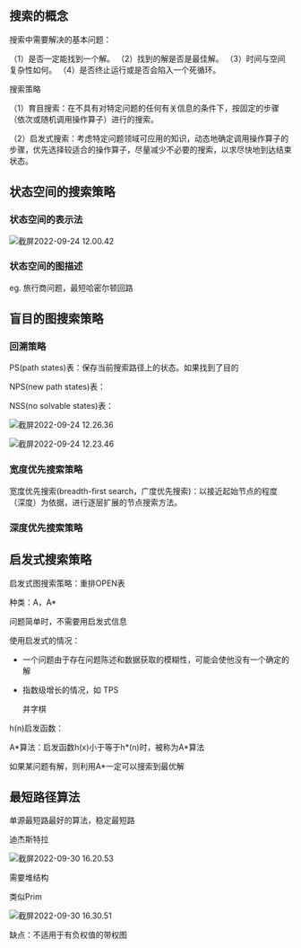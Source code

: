 ## 搜索的概念

搜索中需要解决的基本问题：

（1）是否一定能找到一个解。
（2）找到的解是否是最佳解。
（3）时间与空间复杂性如何。
（4）是否终止运行或是否会陷入一个死循环。

搜索策略

（1）育目搜索：在不具有对特定问题的任何有关信息的条件下，按固定的步骤（依次或随机调用操作算子）进行的搜索。

（2）启发式搜索：考虑特定问题领域可应用的知识，动态地确定调用操作算子的步骤，优先选择较适合的操作算子，尽量减少不必要的搜索，以求尽快地到达结束状态。

## 状态空间的搜索策略

### 状态空间的表示法

![截屏2022-09-24 12.00.42](https://xingqiu-tuchuang-1256524210.cos.ap-shanghai.myqcloud.com/3978/%E6%88%AA%E5%B1%8F2022-09-24%2012.00.42.png)



### 状态空间的图描述



eg. 旅行商问题，最短哈密尔顿回路







## 盲目的图搜索策略

### 回溯策略

PS(path states)表：保存当前搜索路径上的状态。如果找到了目的

NPS(new path states)表：

NSS(no solvable states)表：

![截屏2022-09-24 12.26.36](https://xingqiu-tuchuang-1256524210.cos.ap-shanghai.myqcloud.com/3978/%E6%88%AA%E5%B1%8F2022-09-24%2012.26.36.png)

![截屏2022-09-24 12.23.46](https://xingqiu-tuchuang-1256524210.cos.ap-shanghai.myqcloud.com/3978/%E6%88%AA%E5%B1%8F2022-09-24%2012.23.46.png)



### 宽度优先搜索策略

宽度优先搜索(breadth-first search，广度优先搜索)：以接近起始节点的程度（深度）为依据，进行逐层扩展的节点搜索方法。





### 深度优先搜索策略





## 启发式搜索策略



启发式图搜索策略：重排OPEN表

种类：A，A*



问题简单时，不需要用启发式信息

使用启发式的情况：

- 一个问题由于存在问题陈述和数据获取的模糊性，可能会使他没有一个确定的解

- 指数级增长的情况，如 TPS

  井字棋



h(n)启发函数：



A\*算法：启发函数h(x)小于等于h\*(n)时，被称为A\*算法

如果某问题有解，则利用A\*一定可以搜索到最优解



## 最短路径算法

单源最短路最好的算法，稳定最短路

迪杰斯特拉

![截屏2022-09-30 16.20.53](https://xingqiu-tuchuang-1256524210.cos.ap-shanghai.myqcloud.com/3978/%E6%88%AA%E5%B1%8F2022-09-30%2016.20.53.png)



需要堆结构

类似Prim

![截屏2022-09-30 16.30.51](https://xingqiu-tuchuang-1256524210.cos.ap-shanghai.myqcloud.com/3978/%E6%88%AA%E5%B1%8F2022-09-30%2016.30.51.png)



缺点：不适用于有负权值的带权图




